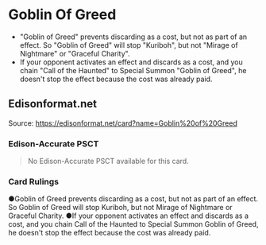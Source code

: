 # Goblin Of Greed

*   "Goblin of Greed" prevents discarding as a cost, but not as part of an effect. So "Goblin of Greed" will stop "Kuriboh", but not "Mirage of Nightmare" or "Graceful Charity".
*   If your opponent activates an effect and discards as a cost, and you chain "Call of the Haunted" to Special Summon "Goblin of Greed", he doesn't stop the effect because the cost was already paid.

## Edisonformat.net

Source: https://edisonformat.net/card?name=Goblin%20of%20Greed

### Edison-Accurate PSCT

> No Edison-Accurate PSCT available for this card.

### Card Rulings

●Goblin of Greed prevents discarding as a cost, but not as part of an effect. So Goblin of Greed will stop Kuriboh, but not Mirage of Nightmare or Graceful Charity.
●If your opponent activates an effect and discards as a cost, and you chain Call of the Haunted to Special Summon Goblin of Greed, he doesn't stop the effect because the cost was already paid.
            